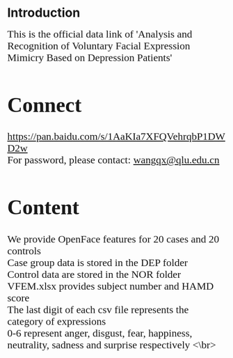 # Introduction
<font face=times new roman>
<font size=5>This is the official data link of 'Analysis and Recognition of Voluntary Facial Expression Mimicry Based on Depression Patients'<br/>


# Connect
https://pan.baidu.com/s/1AaKIa7XFQVehrqbP1DWD2w
<br>
For password, please contact: wangqx@qlu.edu.cn
<br>

# Content
We provide OpenFace features for 20 cases and 20 controls
<br>
Case group data is stored in the DEP folder<br>
Control data are stored in the NOR folder
<br>
VFEM.xlsx provides subject number and HAMD score
<br>
The last digit of each csv file represents the category of expressions
<br>
0-6 represent anger, disgust, fear, happiness, neutrality, sadness and surprise respectively
<\br>
